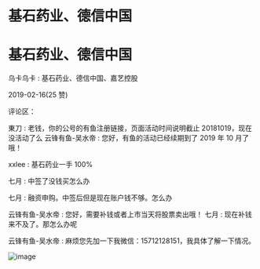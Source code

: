 # 基石药业、德信中国

# 基石药业、德信中国

乌卡乌卡 : 基石药业、德信中国、嘉艺控股

2019-02-16(25 赞)

评论区：

東刀 : 老钱，你的公号的有鱼注册链接，页面活动时间说明截止 20181019，现在没活动了么 云锋有鱼-吴水帝 : 您好，有鱼的活动已经续期到了 2019 年 10 月了哦！

xxlee : 基石药业一手 100%

七月 : 中签了没钱买怎么办

七月 : 融资申购。中签后但是现在账户钱不够。怎么办

云锋有鱼-吴水帝 : 您好，需要补钱或者上市当天将股票卖出哦！ 七月 : 现在补钱来不及了。那怎么办呢

云锋有鱼-吴水帝 : 麻烦您先加一下我微信：15712128151，我具体了解一下情况。

![image](img/Image_307.png)